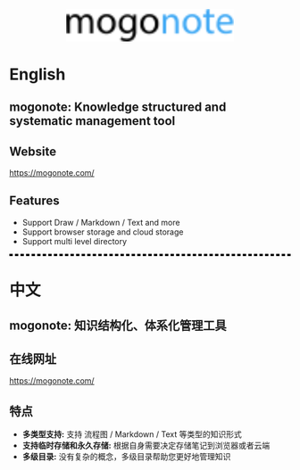 <div align="center">
    <a href="https://mogonote.com">
        <img width="300" src="./imgs/logo.svg"/>
    </a>
</div>

# English

## mogonote: Knowledge structured and systematic management tool

## Website

https://mogonote.com/

## Features

+   Support Draw / Markdown / Text and more
+   Support browser storage and cloud storage
+   Support multi level directory

<div style="border: 2px dashed #000;"></div>

# 中文

## mogonote: 知识结构化、体系化管理工具

## 在线网址

https://mogonote.com/

## 特点

+   **多类型支持:** 支持 流程图 / Markdown / Text 等类型的知识形式
+   **支持临时存储和永久存储:** 根据自身需要决定存储笔记到浏览器或者云端
+   **多级目录:** 没有复杂的概念，多级目录帮助您更好地管理知识